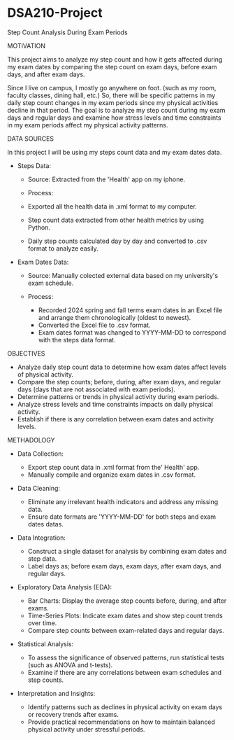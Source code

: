 # DSA210-Project
Step Count Analysis During Exam Periods

MOTIVATION

This project aims to analyze my step count and how it gets affected during my exam dates by comparing the step count on exam days, before exam days, and after exam days. 

Since I live on campus, I mostly go anywhere on foot. (such as my room, faculty classes, dining hall, etc.) So, there will be specific patterns in my daily step count changes in my exam periods since my physical activities decline in that period. The goal is to analyze my step count during my exam days and regular days and examine how stress levels and time constraints in my exam periods affect my physical activity patterns.


DATA SOURCES

In this project I will be using my steps count data and my exam dates data.

- Steps Data:
  
  * Source: Extracted from the 'Health' app on my iphone.
 
  *  Process:
    * Exported all the health data in .xml format to my computer.
    * Step count data extracted from other health metrics by using Python.
    * Daily step counts calculated day by day and converted to .csv format to analyze easily.
 
- Exam Dates Data:

  * Source: Manually colected external data based on my university's exam schedule.
 
  * Process:
    * Recorded 2024 spring and fall terms exam dates in an Excel file and arrange them chronologically (oldest to newest). 
    * Converted the Excel file to .csv format.
    * Exam dates format was changed to YYYY-MM-DD to correspond with the steps data format.


OBJECTIVES

- Analyze daily step count data to determine how exam dates affect levels of physical activity.
- Compare the step counts; before, during, after exam days, and regular days (days that are not associated with exam periods).
- Determine patterns or trends in physical activity during exam periods.
- Analyze stress levels and time constraints impacts on daily physical activity.
- Establish if there is any correlation between exam dates and activity levels.


METHADOLOGY

- Data Collection:
  
  * Export step count data in .xml format from the' Health' app.
  * Manually compile and organize exam dates in .csv format.

- Data Cleaning:
  
  * Eliminate any irrelevant health indicators and address any missing data.
  * Ensure date formats are 'YYYY-MM-DD' for both steps and exam dates datas.
 
- Data Integration:
  
  * Construct a single dataset for analysis by combining exam dates and step data.
  * Label days as; before exam days, exam days, after exam days, and regular days.
 
- Exploratory Data Analysis (EDA):
  
  * Bar Charts: Display the average step counts before, during, and after exams.
  * Time-Series Plots:  Indicate exam dates and show step count trends over time.
  * Compare step counts between exam-related days and regular days.
 
- Statistical Analysis:
  
  * To assess the significance of observed patterns, run statistical tests (such as ANOVA and t-tests).
  * Examine if there are any correlations between exam schedules and step counts.
 
- Interpretation and Insights:
  
  * Identify patterns such as declines in physical activity on exam days or recovery trends after exams.
  * Provide practical recommendations on how to maintain balanced physical activity under stressful periods.
    
